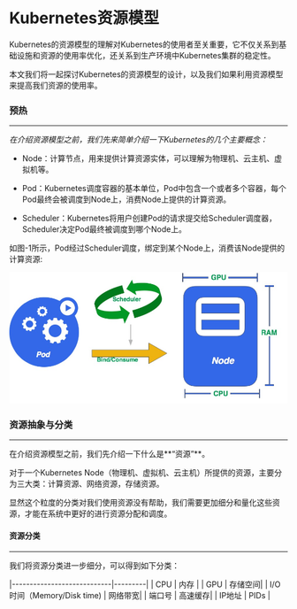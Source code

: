 Kubernetes资源模型
===========================

Kubernetes的资源模型的理解对Kubernetes的使用者至关重要，它不仅关系到基础设施和资源的使用率优化，还关系到生产环境中Kubernetes集群的稳定性。

本文我们将一起探讨Kubernetes的资源模型的设计，以及我们如果利用资源模型来提高我们资源的使用率。

### 预热
--------

*在介绍资源模型之前，我们先来简单介绍一下Kubernetes的几个主要概念：*

* Node：计算节点，用来提供计算资源实体，可以理解为物理机、云主机、虚拟机等。

* Pod：Kubernetes调度容器的基本单位，Pod中包含一个或者多个容器，每个Pod最终会被调度到Node上，消费Node上提供的计算资源。

* Scheduler：Kubernetes将用户创建Pod的请求提交给Scheduler调度器，Scheduler决定Pod最终被调度到哪个Node上。

如图-1所示，Pod经过Scheduler调度，绑定到某个Node上，消费该Node提供的计算资源:

![图-1](pod-scheduler-node.png)


### 资源抽象与分类
----------

在介绍资源模型之前，我们先介绍一下什么是**“资源”**。

对于一个Kubernetes Node（物理机、虚拟机、云主机）所提供的资源，主要分为三大类：计算资源、网络资源，存储资源。

显然这个粒度的分类对我们使用资源没有帮助，我们需要更加细分和量化这些资源，才能在系统中更好的进行资源分配和调度。

####  资源分类
----------

我们将资源分类进一步细分，可以得到如下分类：

|----------------------------|---------|
| CPU                        | 内存    |
| GPU                        | 存储空间|
| I/O时间（Memory/Disk time) | 网络带宽|
| 端口号                     | 高速缓存|
| IP地址                     | PIDs    |



